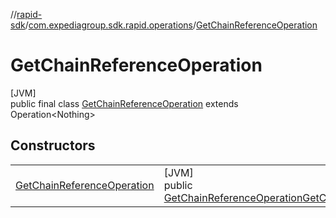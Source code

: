 //[rapid-sdk](../../../index.md)/[com.expediagroup.sdk.rapid.operations](../index.md)/[GetChainReferenceOperation](index.md)

# GetChainReferenceOperation

[JVM]\
public final class [GetChainReferenceOperation](index.md) extends Operation&lt;Nothing&gt;

## Constructors

| | |
|---|---|
| [GetChainReferenceOperation](-get-chain-reference-operation.md) | [JVM]<br>public [GetChainReferenceOperation](index.md)[GetChainReferenceOperation](-get-chain-reference-operation.md)([GetChainReferenceOperationParams](../-get-chain-reference-operation-params/index.md)params) |
